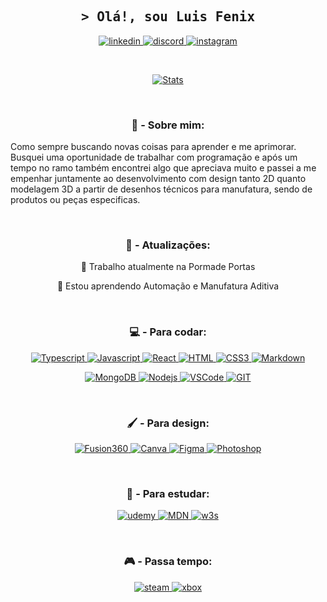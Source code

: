 <h2 align="center">
        <samp>&gt; Olá!, sou
                <b>Luis Fenix</b>
        </samp>
</h2>

<p align="center">

 <a href="https://www.linkedin.com/in/luis-roberto-domborovski-gonçalves-bab708244/" target="_blank">
  <img src="https://img.shields.io/badge/linkedin-0A66C2?style=for-the-badge&logo=linkedin&logoColor=white" alt="linkedin"/>
 </a>

 <a href="https://thewaydo.discloud.app/" target="_blank">
  <img src="https://img.shields.io/badge/discord-5865F2?style=for-the-badge&logo=discord&logoColor=white" alt="discord" />
 </a>

 <a href="https://www.instagram.com/luisfenix.dom/" target="_blank">
  <img src="https://img.shields.io/badge/Instagram-ca307b?style=for-the-badge&logo=instagram&logoColor=white" alt="instagram" />
 </a> 

</p>

<br />

<p align="center">

  <a href="https://github.com/LuisFenixZ">
    <img src="https://github-profile-summary-cards.vercel.app/api/cards/profile-details?username=LuisFenixZ&theme=dark" alt="Stats"/>
  </a>

</p>

<br/>

<h3 align="center"> 🌆 - Sobre mim: </h3>
 
<p align="center">

Como sempre buscando novas coisas para aprender e me aprimorar. Busquei uma oportunidade de trabalhar com programação e após um tempo no ramo também encontrei algo que apreciava muito e passei a me empenhar juntamente ao desenvolvimento com design tanto 2D quanto modelagem 3D a partir de desenhos técnicos para manufatura, sendo de produtos ou peças especificas.

</p>

<br/>

<h3 align="center"> 🔄 - Atualizações: </h3>

<p align="center">
💼 Trabalho atualmente na Pormade Portas
</p>
<p align="center">
🧠 Estou aprendendo Automação e Manufatura Aditiva
</p>
 
<br/>

<h3 align="center"> 💻 - Para codar: </h3>

<p align="center">
 <a href="" target="_blank">
  <img src="https://img.shields.io/badge/Typescript-007acc?style=for-the-badge&labelColor=black&logo=typescript&logoColor=007acc" alt="Typescript" />
 </a>

 <a href="" target="_blank">
  <img src="https://img.shields.io/badge/Javascript-F0DB4F?style=for-the-badge&labelColor=black&logo=javascript&logoColor=F0DB4F" alt="Javascript" />
 </a>
 
 <a href="" target="_blank">
  <img src="https://img.shields.io/badge/-React-61DBFB?style=for-the-badge&labelColor=black&logo=react&logoColor=61DBFB" alt="React" />
 </a>

<a href="" target="_blank">
  <img src="https://img.shields.io/badge/HTML5-E34F26?style=for-the-badge&logo=html5&logoColor=white" alt="HTML" />
 </a>

<a href="" target="_blank">
  <img src="https://img.shields.io/badge/CSS3-1572B6?style=for-the-badge&logo=css3&logoColor=white" alt="CSS3" />
 </a>

<a href="" target="_blank">
  <img src="https://img.shields.io/badge/Markdown-000000?style=for-the-badge&logo=markdown&logoColor=white" alt="Markdown" />
 </a>

</p>

<p align="center">

<a href="" target="_blank">
  <img src="https://img.shields.io/badge/MongoDB-4EA94B?style=for-the-badge&logo=mongodb&logoColor=white" alt="MongoDB" />
 </a>

<a href="" target="_blank">
  <img src="https://img.shields.io/badge/Nodejs-3C873A?style=for-the-badge&labelColor=black&logo=node.js&logoColor=3C873A" alt="Nodejs" />
 </a>

<a href="" target="_blank">
  <img src="https://img.shields.io/badge/Visual_Studio-0078d7?style=for-the-badge&logo=visual%20studio&logoColor=white" alt="VSCode" />
 </a>

<a href="" target="_blank">
  <img src="https://img.shields.io/badge/Git-F05032?style=for-the-badge&logo=git&logoColor=white" alt="GIT" />
 </a>

</p> 

<br/>

<h3 align="center"> 🖌️ - Para design: </h3>

<p align="center">

 <a href="https://www.autodesk.com.br/products/fusion-360/overview" target="_blank">
  <img src="https://img.shields.io/badge/Fusion360-fe6800?style=for-the-badge&logo=autodesk&logoColor=white" alt="Fusion360" />
 </a>

 <a href="" target="_blank">
  <img src="https://img.shields.io/badge/Canva-00C4CC?style=for-the-badge&logo=canva&logoColor=white" alt="Canva" />
 </a>

 <a href="https://www.figma.com" target="_blank">
  <img src="https://img.shields.io/badge/Figma-F24E1E?style=for-the-badge&logo=figma&logoColor=white" alt="Figma" />
 </a>
 
 <a href="https://www.adobe.com/br/products/photoshop/landpa.html" target="_blank">
  <img src="https://img.shields.io/badge/Photoshop-002630?style=for-the-badge&logo=adobephotoshop&logoColor=2fa3f7" alt="Photoshop" />
 </a>

</p> 

<br/>

<h3 align="center"> 📕 - Para estudar: </h3>

<p align="center">
 <a href="https://www.udemy.com" target="_blank">
  <img src="https://img.shields.io/badge/Udemy-a435f0?style=for-the-badge&logo=Udemy&logoColor=white" alt="udemy" />
 </a>

 <a href="https://developer.mozilla.org/pt-BR/" target="_blank">
  <img src="https://img.shields.io/badge/MDN_Web_Docs-black?style=for-the-badge&logo=mdnwebdocs&logoColor=white" alt="MDN" />
 </a>
 

 <a href="https://www.w3schools.com" target="_blank">
  <img src="https://img.shields.io/badge/W3Schools-04AA6D?style=for-the-badge&logo=W3Schools&logoColor=white" alt="w3s" />
 </a>
</p> 

<br/>

<h3 align="center"> 🎮 - Passa tempo: </h3>

<p align="center">

 <a href="https://steamcommunity.com/id/_FenixZ" target="_blank">
  <img src="https://img.shields.io/badge/Steam-000000?style=for-the-badge&logo=steam&logoColor=white" alt="steam" />
 </a>

 <a href="" target="_blank">
  <img src="https://img.shields.io/badge/Xbox-107C10?style=for-the-badge&logo=xbox&logoColor=white" alt="xbox" />
 </a>

</p> 

<br/>
